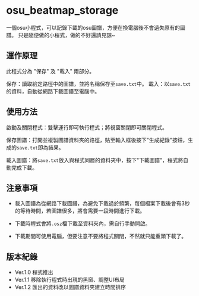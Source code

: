 # osu_beatmap_storage
一個osu小程式，可以記錄下載的osu圖譜，方便在換電腦後不會遺失原有的圖譜。
只是隨便做的小程式，做的不好還請見諒~

## 運作原理
此程式分為 "保存" 及 "載入" 兩部分。

保存：讀取給定路徑中的圖譜，並將名稱保存至`save.txt`中。
載入：以`save.txt`的資料，自動從網路下載圖譜至電腦中。

## 使用方法
啟動及關閉程式：雙擊運行即可執行程式；將視窗關閉即可關閉程式。

保存圖譜：打開並複製圖譜資料夾的路徑，貼至輸入框後按下"生成紀錄"按鈕，生成的`save.txt`即為結果。

載入圖譜：將`save.txt`放入與程式同層的資料夾中，按下"下載圖譜"，程式將自動完成下載。

## 注意事項
* 載入圖譜為從網路下載圖譜，為避免下載過於頻繁，每個檔案下載後會有3秒的等待時間，若圖譜很多，將會需要一段時間進行下載。

* 下載時程式會將`.osz`檔下載至資料夾內，需自行手動開啟。

* 下載期間可使用電腦，但要注意不要將程式關閉，不然就只能重頭下載了。

## 版本紀錄
* Ver.1.0 程式推出
* Ver.1.1 移除執行程式時出現的黑窗、調整UI布局
* Ver.1.2 匯出的資料改以圖譜資料夾建立時間排序
